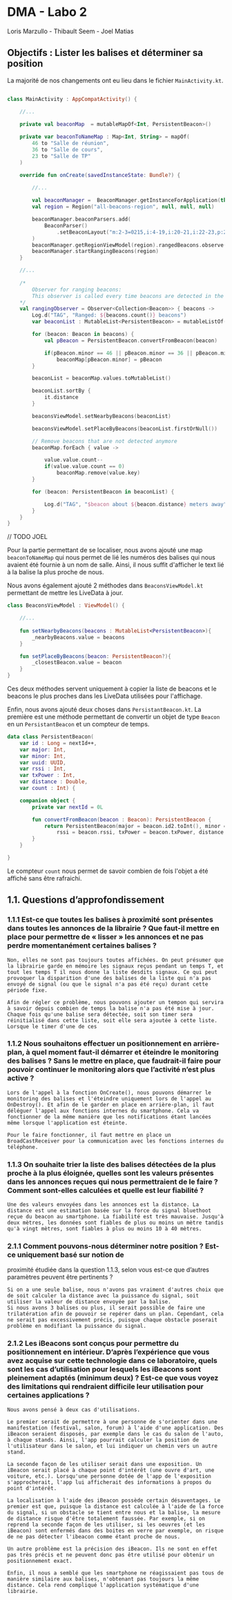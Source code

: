 # DMA - Labo 2

Loris Marzullo - Thibault Seem - Joel Matias

## Objectifs : Lister les balises et déterminer sa position

La majorité de nos changements ont eu lieu dans le fichier `MainActivity.kt`.

```kotlin

class MainActivity : AppCompatActivity() {

    //...
    
    private val beaconMap  = mutableMapOf<Int, PersistentBeacon>()

    private var beaconToNameMap : Map<Int, String> = mapOf(
        46 to "Salle de réunion",
        36 to "Salle de cours",
        23 to "Salle de TP"
    )

    override fun onCreate(savedInstanceState: Bundle?) {
        
        //...

        val beaconManager =  BeaconManager.getInstanceForApplication(this)
        val region = Region("all-beacons-region", null, null, null)

        beaconManager.beaconParsers.add(
            BeaconParser()
                .setBeaconLayout("m:2-3=0215,i:4-19,i:20-21,i:22-23,p:24-24")
        )
        beaconManager.getRegionViewModel(region).rangedBeacons.observe(this, rangingObserver)
        beaconManager.startRangingBeacons(region)
    }

    //...
    
    /*
        Observer for ranging beacons:
        This observer is called every time beacons are detected in the region. The beacons variable contains a list of all beacons detected, sorted by distance. The closest beacon is then used to determine the place, which is displayed in the UI.
    */
    val rangingObserver = Observer<Collection<Beacon>> { beacons ->
        Log.d("TAG", "Ranged: ${beacons.count()} beacons")
        var beaconList : MutableList<PersistentBeacon> = mutableListOf()

        for (beacon: Beacon in beacons) {
            val pBeacon = PersistentBeacon.convertFromBeacon(beacon)

            if(pBeacon.minor == 46 || pBeacon.minor == 36 || pBeacon.minor == 23)
                beaconMap[pBeacon.minor] = pBeacon
        }

        beaconList = beaconMap.values.toMutableList()

        beaconList.sortBy {
            it.distance
        }

        beaconsViewModel.setNearbyBeacons(beaconList)

        beaconsViewModel.setPlaceByBeacons(beaconList.firstOrNull())

        // Remove beacons that are not detected anymore
        beaconMap.forEach { value ->

            value.value.count--
            if(value.value.count == 0)
                beaconMap.remove(value.key)
        }

        for (beacon: PersistentBeacon in beaconList) {

            Log.d("TAG", "$beacon about ${beacon.distance} meters away")
        }
    }
}
```

// TODO JOEL

Pour la partie permettant de se localiser, nous avons ajouté une map `beaconToNameMap` qui nous permet de lié les numéros des balises qui nous avaient été fournie à un nom de salle. Ainsi, il nous suffit d'afficher le text lié à la balise la plus proche de nous.



Nous avons également ajouté 2 méthodes dans `BeaconsViewModel.kt` permettant de mettre les LiveData à jour.

```kotlin
class BeaconsViewModel : ViewModel() {

    //...
    
    fun setNearbyBeacons(beacons : MutableList<PersistentBeacon>){
        _nearbyBeacons.value = beacons
    }

    fun setPlaceByBeacons(beacon: PersistentBeacon?){
        _closestBeacon.value = beacon
    }
}
```

Ces deux méthodes servent uniquement à copier la liste de beacons et le beacons le plus proches dans les LiveData utilisées pour l'affichage.

Enfin, nous avons ajouté deux choses dans `PersistantBeacon.kt`. La première est une méthode permettant de convertir un objet de type `Beacon` en un `PersistantBeacon` et un compteur de temps.

```kotlin
data class PersistentBeacon(
    var id : Long = nextId++,
    var major: Int,
    var minor: Int,
    var uuid: UUID,
    var rssi : Int,
    var txPower : Int,
    var distance : Double,
    var count : Int) {

    companion object {
        private var nextId = 0L

        fun convertFromBeacon(beacon : Beacon): PersistentBeacon {
            return PersistentBeacon(major = beacon.id2.toInt(), minor = beacon.id3.toInt(), uuid = beacon.id1.toUuid(),
                rssi = beacon.rssi, txPower = beacon.txPower, distance = beacon.distance, count = 20)
        }
    }

}
```

Le compteur `count` nous permet de savoir combien de fois l'objet a été affiché sans être rafraichi.

## 1.1. Questions d’approfondissement

### 1.1.1 Est-ce que toutes les balises à proximité sont présentes dans toutes les annonces de la librairie ? Que faut-il mettre en place pour permettre de « lisser »  les annonces et ne pas perdre momentanément certaines balises ?

```
Non, elles ne sont pas toujours toutes affichées. On peut présumer que la librairie garde en mémoire les signaux reçus pendant un temps T, et tout les temps T il nous donne la liste desdits signaux. Ce qui peut provoquer la disparition d'une des balises de la liste qui n'a pas envoyé de signal (ou que le signal n'a pas été reçu) durant cette période fixe.

Afin de régler ce problème, nous pouvons ajouter un tempon qui servira à savoir depuis combien de temps la balise n'a pas été mise à jour. Chaque fois qu'une balise sera détectée, soit son timer sera réinitialisé dans cette liste, soit elle sera ajoutée à cette liste. Lorsque le timer d'une de ces 

```



### 1.1.2 Nous souhaitons effectuer un positionnement en arrière-plan, à quel moment faut-il démarrer et éteindre le monitoring des balises ? Sans le mettre en place, que faudrait-il faire pour pouvoir continuer le monitoring alors que l’activité n’est plus active ?

```
Lors de l'appel à la fonction OnCreate(), nous pouvons démarrer le monitoring des balises et l'éteindre uniquement lors de l'appel au OnDestroy(). Et afin de le garder en place en arrière-plan, il faut déléguer l'appel aux fonctions internes du smartphone. Cela va fonctionner de la même manière que les notifications étant lancées même lorsque l'application est éteinte.

Pour le faire fonctionner, il faut mettre en place un BroadCastReceiver pour la communication avec les fonctions internes du téléphone.
```



### 1.1.3 On souhaite trier la liste des balises détectées de la plus proche à la plus éloignée, quelles sont les valeurs présentes dans les annonces reçues qui nous permettraient de le faire ? Comment sont-elles calculées et quelle est leur fiabilité ?

```
Une des valeurs envoyées dans les annonces est la distance. La distance est une estimation basée sur la force du signal bluethoot reçue du beacon au smartphone. La fiabilité est très mauvaise. Jusqu'à deux mètres, les données sont fiables de plus ou moins un mètre tandis qu'à vingt mètres, sont fiables à plus ou moins 10 à 40 mètres.
```

### 2.1.1 Comment pouvons-nous déterminer notre position ? Est-ce uniquement basé sur notion de
proximité étudiée dans la question 1.1.3, selon vous est-ce que d’autres paramètres peuvent
être pertinents ?

```
Si on a une seule balise, nous n'avons pas vraiment d'autres choix que de soit calculer la distance avec la puissance du signal, soit utiliser la valeur de distance envoyée par la balise. 
Si nous avons 3 balises ou plus, il serait possible de faire une trilatération afin de pouvoir se repérer dans un plan. Cependant, cela ne serait pas excessivement précis, puisque chaque obstacle poserait problème en modifiant la puissance du signal.
```

### 2.1.2 Les iBeacons sont conçus pour permettre du positionnement en intérieur. D’après l’expérience que vous avez acquise sur cette technologie dans ce laboratoire, quels sont les cas d’utilisation pour lesquels les iBeacons sont pleinement adaptés (minimum deux) ? Est-ce que vous voyez des limitations qui rendraient difficile leur utilisation pour certaines applications ?

```
Nous avons pensé à deux cas d'utilisations. 

Le premier serait de permettre à une personne de s'orienter dans une manifestation (festival, salon, forum) à l'aide d'une application. Des iBeacon seraient disposés, par exemple dans le cas du salon de l'auto, à chaque stands. Ainsi, l'app pourrait calculer la position de l'utilisateur dans le salon, et lui indiquer un chemin vers un autre stand.

La seconde façon de les utiliser serait dans une exposition. Un iBeacon serait placé à chaque point d'intérêt (une ouvre d'art, une voiture, etc.). Lorsqu'une personne dotée de l'app de l'exposition s'approcherait, l'app lui afficherait des informations à propos du point d'intérêt. 

La localisation à l'aide des iBeacon possède certain désaventages. Le premier est que, puisque la distance est calculée à l'aide de la force du signal, si un obstacle se tient entre nous et la balise, la mesure de distance risque d'être totalement faussée. Par exemple, si on reprend la seconde façon de les utiliser, si les oeuvres (et les iBeacon) sont enfermés dans des boites en verre par exemple, on risque de ne pas détecter l'ibeacon comme étant proche de nous. 

Un autre problème est la précision des iBeacon. Ils ne sont en effet pas très précis et ne peuvent donc pas être utilisé pour obtenir un positionnement exact.

Enfin, il nous a semblé que les smartphone ne réagissaient pas tous de manière similaire aux balises, n'obtenant pas toujours la même distance. Cela rend compliqué l'application systématique d'une librairie.
```

